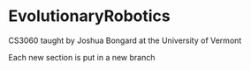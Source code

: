 # EvolutionaryRobotics
CS3060 taught by Joshua Bongard at the University of Vermont

Each new section is put in a new branch
